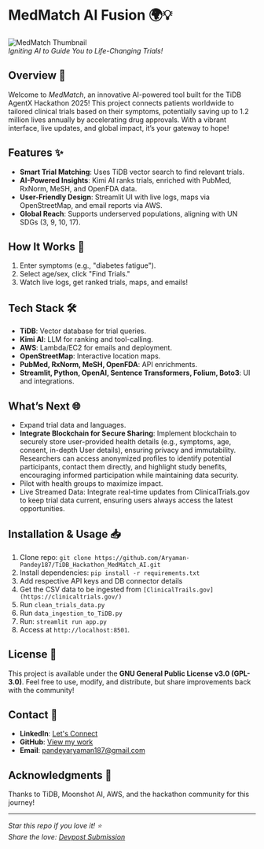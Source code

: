 # MedMatch AI Fusion 🌍💡

![MedMatch Thumbnail](https://via.placeholder.com/600x400.png?text=MedMatch+AI+Fusion)  
*Igniting AI to Guide You to Life-Changing Trials!*

## Overview 🎉
Welcome to *MedMatch*, an innovative AI-powered tool built for the TiDB AgentX Hackathon 2025! This project connects patients worldwide to tailored clinical trials based on their symptoms, potentially saving up to 1.2 million lives annually by accelerating drug approvals. With a vibrant interface, live updates, and global impact, it’s your gateway to hope!

## Features ✨
- **Smart Trial Matching**: Uses TiDB vector search to find relevant trials.
- **AI-Powered Insights**: Kimi AI ranks trials, enriched with PubMed, RxNorm, MeSH, and OpenFDA data.
- **User-Friendly Design**: Streamlit UI with live logs, maps via OpenStreetMap, and email reports via AWS.
- **Global Reach**: Supports underserved populations, aligning with UN SDGs (3, 9, 10, 17).

## How It Works 🚀
1. Enter symptoms (e.g., "diabetes fatigue").
2. Select age/sex, click "Find Trials."
3. Watch live logs, get ranked trials, maps, and emails!

## Tech Stack 🛠️
- **TiDB**: Vector database for trial queries.
- **Kimi AI**: LLM for ranking and tool-calling.
- **AWS**: Lambda/EC2 for emails and deployment.
- **OpenStreetMap**: Interactive location maps.
- **PubMed, RxNorm, MeSH, OpenFDA**: API enrichments.
- **Streamlit, Python, OpenAI, Sentence Transformers, Folium, Boto3**: UI and integrations.

## What’s Next 🌐
- Expand trial data and languages.
- **Integrate Blockchain for Secure Sharing**: Implement blockchain to securely store user-provided health details (e.g., symptoms, age, consent, in-depth User details), ensuring privacy and immutability. Researchers can access anonymized profiles to identify potential participants, contact them directly, and highlight study benefits, encouraging informed participation while maintaining data security.
- Pilot with health groups to maximize impact.
- Live Streamed Data: Integrate real-time updates from ClinicalTrials.gov to keep trial data current, ensuring users always access the latest opportunities.

## Installation & Usage 📥
1. Clone repo: `git clone https://github.com/Aryaman-Pandey187/TiDB_Hackathon_MedMatch_AI.git`
2. Install dependencies: `pip install -r requirements.txt`
3. Add respective API keys and DB connector details
4. Get the CSV data to be ingested from `[ClinicalTrails.gov](https://clinicaltrials.gov/)`
5. Run `clean_trials_data.py`
6. Run `data_ingestion_to_TiDB.py`
7. Run: `streamlit run app.py`
8. Access at `http://localhost:8501`.

## License 📜
This project is available under the **GNU General Public License v3.0 (GPL-3.0)**. Feel free to use, modify, and distribute, but share improvements back with the community!

## Contact 📧
- **LinkedIn**: [Let's Connect](https://www.linkedin.com/in/aryaman-pandey/)
- **GitHub**: [View my work](https://github.com/Aryaman-Pandey187)
- **Email**: pandeyaryaman187@gmail.com

## Acknowledgments 🙏
Thanks to TiDB, Moonshot AI, AWS, and the hackathon community for this journey!

---

*Star this repo if you love it! ⭐*  
*Share the love: [Devpost Submission](https://devpost.com/software/medmatch-an-ai-to-connect-you-with-life-changing-trials)*